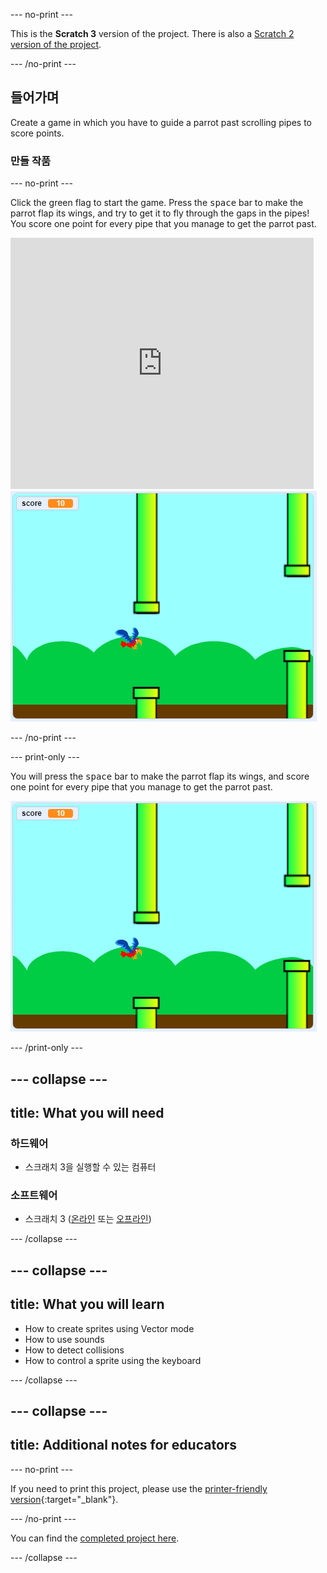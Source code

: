\--- no-print \---

This is the **Scratch 3** version of the project. There is also a [Scratch 2 version of the project](https://projects.raspberrypi.org/en/projects/flappy-parrot-scratch2).

\--- /no-print \---

## 들어가며

Create a game in which you have to guide a parrot past scrolling pipes to score points.

### 만들 작품

\--- no-print \---

Click the green flag to start the game. Press the <kbd>space</kbd> bar to make the parrot flap its wings, and try to get it to fly through the gaps in the pipes! You score one point for every pipe that you manage to get the parrot past.

<div class="scratch-preview">
  <iframe allowtransparency="true" width="485" height="402" src="https://scratch.mit.edu/projects/embed/258349724/?autostart=false" frameborder="0" scrolling="no"></iframe>
  <img src="images/flappy-parrot-showcase.png">
</div>

\--- /no-print \---

\--- print-only \---

You will press the <kbd>space</kbd> bar to make the parrot flap its wings, and score one point for every pipe that you manage to get the parrot past.

![flappy parrot game being played](images/flappy-parrot-showcase.png)

\--- /print-only \---

## \--- collapse \---

## title: What you will need

### 하드웨어

+ 스크래치 3을 실행할 수 있는 컴퓨터

### 소프트웨어

+ 스크래치 3 ([온라인](https://rpf.io/scratchon) 또는 [오프라인](https://rpf.io/scratchoff))

\--- /collapse \---

## \--- collapse \---

## title: What you will learn

+ How to create sprites using Vector mode
+ How to use sounds 
+ How to detect collisions
+ How to control a sprite using the keyboard 

\--- /collapse \---

## \--- collapse \---

## title: Additional notes for educators

\--- no-print \---

If you need to print this project, please use the [printer-friendly version](https://projects.raspberrypi.org/en/projects/flappy-parrot/print){:target="_blank"}.

\--- /no-print \---

You can find the [completed project here](https://rpf.io/p/en/flappy-parrot-get).

\--- /collapse \---
